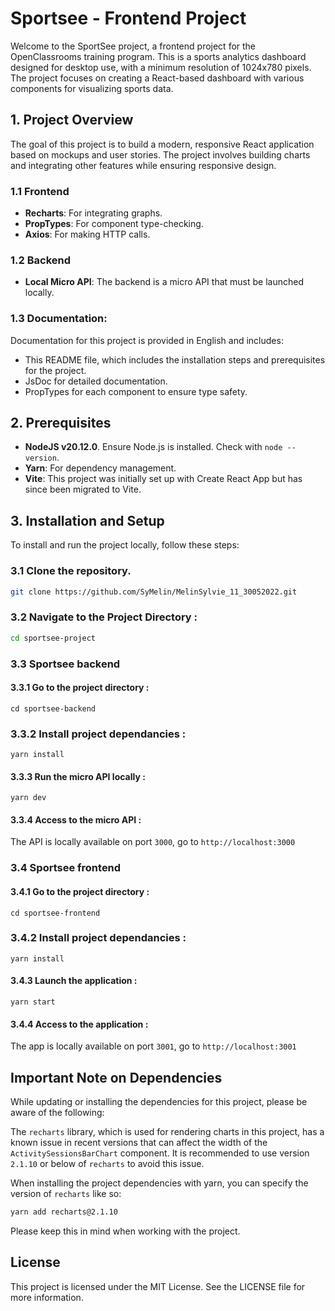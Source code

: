 # Sportsee - Frontend Project

Welcome to the SportSee project, a frontend project for the OpenClassrooms training program. This is a sports analytics dashboard designed for desktop use, with a minimum resolution of 1024x780 pixels. The project focuses on creating a React-based dashboard with various components for visualizing sports data.

## 1. Project Overview

The goal of this project is to build a modern, responsive React application based on mockups and user stories. The project involves building charts and integrating other features while ensuring responsive design.

### 1.1 Frontend

- **Recharts**: For integrating graphs.
- **PropTypes**: For component type-checking.
- **Axios**: For making HTTP calls.

### 1.2 Backend

- **Local Micro API**: The backend is a micro API that must be launched locally.

### 1.3 Documentation:

Documentation for this project is provided in English and includes:

- This README file, which includes the installation steps and prerequisites for the project.
- JsDoc for detailed documentation.
- PropTypes for each component to ensure type safety.

## 2. Prerequisites

- **NodeJS v20.12.0**. Ensure Node.js is installed. Check with `node --version`.
- **Yarn**: For dependency management.
- **Vite**: This project was initially set up with Create React App but has since been migrated to Vite.

## 3. Installation and Setup

To install and run the project locally, follow these steps:

### 3.1 Clone the repository.
```bash
git clone https://github.com/SyMelin/MelinSylvie_11_30052022.git
```

### 3.2 Navigate to the Project Directory :
```bash
cd sportsee-project
```

### 3.3 Sportsee backend

#### 3.3.1 Go to the project directory :
```
cd sportsee-backend
```

### 3.3.2 Install project dependancies :
```
yarn install
```

#### 3.3.3 Run the micro API locally :
```
yarn dev
```

#### 3.3.4 Access to the micro API :

The API is locally available on port `3000`, go to `http://localhost:3000`

### 3.4 Sportsee frontend

#### 3.4.1 Go to the project directory :
```
cd sportsee-frontend
```

### 3.4.2 Install project dependancies :
```
yarn install
```

#### 3.4.3 Launch the application :
```
yarn start
```

#### 3.4.4 Access to the application :

The app is locally available on port `3001`, go to `http://localhost:3001`

## Important Note on Dependencies

While updating or installing the dependencies for this project, please be aware of the following:

The `recharts` library, which is used for rendering charts in this project, has a known issue in recent versions that can affect the width of the `ActivitySessionsBarChart` component. It is recommended to use version `2.1.10` or below of `recharts` to avoid this issue.

When installing the project dependencies with yarn, you can specify the version of `recharts` like so:

```bash
yarn add recharts@2.1.10
```

Please keep this in mind when working with the project.

## License

This project is licensed under the MIT License. See the LICENSE file for more information.